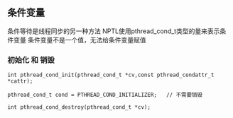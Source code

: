 ## 条件变量
条件等待是线程同步的另一种方法
NPTL使用pthread_cond_t类型的量来表示条件变量
条件变量不是一个值，无法给条件变量赋值

### 初始化 和 销毁
```
int pthread_cond_init(pthread_cond_t *cv,const pthread_condattr_t *cattr);

pthread_cond_t cond = PTHREAD_COND_INITIALIZER;   // 不需要销毁

int pthread_cond_destroy(pthread_cond_t *cv);
```